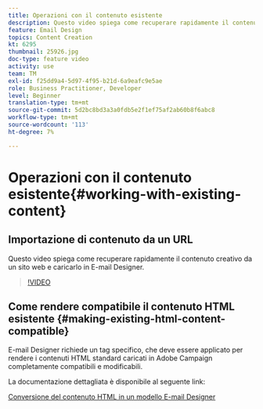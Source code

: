 ```yaml
---
title: Operazioni con il contenuto esistente
description: Questo video spiega come recuperare rapidamente il contenuto creativo da un sito web e caricarlo in E-mail Designer.
feature: Email Design
topics: Content Creation
kt: 6295
thumbnail: 25926.jpg
doc-type: feature video
activity: use
team: TM
exl-id: f25dd9a4-5d97-4f95-b21d-6a9eafc9e5ae
role: Business Practitioner, Developer
level: Beginner
translation-type: tm+mt
source-git-commit: 5d2bc8bd3a3a0fdb5e2f1ef75af2ab60b8f6abc8
workflow-type: tm+mt
source-wordcount: '113'
ht-degree: 7%

---
```


# Operazioni con il contenuto esistente{#working-with-existing-content}

## Importazione di contenuto da un URL

Questo video spiega come recuperare rapidamente il contenuto creativo da un sito web e caricarlo in E-mail Designer.

>[!VIDEO](https://video.tv.adobe.com/v/25926?quality=12)

## Come rendere compatibile il contenuto HTML esistente {#making-existing-html-content-compatible}

E-mail Designer richiede un tag specifico, che deve essere applicato per rendere i contenuti HTML standard caricati in Adobe Campaign completamente compatibili e modificabili.

La documentazione dettagliata è disponibile al seguente link:

[Conversione del contenuto HTML in un modello E-mail Designer](https://docs.adobe.com/content/help/en/campaign-standard/using/designing-content/building-email-content/using-existing-content.html#converting-an-html-content)
